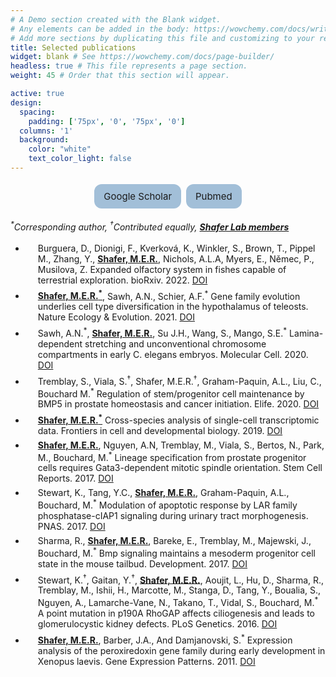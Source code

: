 ```yaml
---
# A Demo section created with the Blank widget.
# Any elements can be added in the body: https://wowchemy.com/docs/writing-markdown-latex/
# Add more sections by duplicating this file and customizing to your requirements.
title: Selected publications
widget: blank # See https://wowchemy.com/docs/page-builder/
headless: true # This file represents a page section.
weight: 45 # Order that this section will appear.

active: true
design:
  spacing:
    padding: ['75px', '0', '75px', '0']
  columns: '1'
  background:
    color: "white"
    text_color_light: false
---
```

<style>
      .button {
        background-color: #a2bfd8;
        border: none;
        padding: 10px 15px;
        text-align: center;
        text-decoration: none;
        display: inline-block;
        font-size: 15px;
        margin: 4px 2px;
        cursor: pointer;
        border-radius: 12px;
      }
      ul li  {
        padding: 3px 0px 3px 20px;
      }
    </style>
    
<p align = center>
<a color: inherit; href="https://scholar.google.com/citations?user=xX0mXFoAAAAJ&hl=en" class="button">Google Scholar</a>
<a color: inherit; href="https://pubmed.ncbi.nlm.nih.gov/?term=maxwell+shafer" class="button">Pubmed</a>
</p>

<em><sup>*</sup>Corresponding author, <sup>†</sup>Contributed equally, <u><b>Shafer Lab members</u></b></em>

<ul class="fa-ul">

  <li><i class="fa-li fa fa-file"></i>Burguera, D., Dionigi, F., Kverková, K., Winkler, S., Brown, T., Pippel M., Zhang, Y., <u><b>Shafer, M.E.R.</u></b>, Nichols, A.L.A, Myers, E., Němec, P., Musilova, Z. Expanded olfactory system in fishes capable of terrestrial exploration. bioRxiv. 2022. <a href="https://doi.org/10.1101/2022.12.05.518831" target="_blank" rel="noopener noreferrer">DOI</a></li>
  
  <li><i class="fa-li fa fa-file"></i><u><b>Shafer, M.E.R.<sup>*</sup></u></b>, Sawh, A.N., Schier, A.F.<sup>*</sup> Gene family evolution underlies cell type diversification in the hypothalamus of teleosts. Nature Ecology & Evolution. 2021. <a href="https://doi.org/10.1038/s41559-021-01580-3" target="_blank" rel="noopener noreferrer">DOI</a></li>
  
  <li><i class="fa-li fa fa-file"></i>Sawh, A.N.<sup>*</sup>, <u><b>Shafer, M.E.R.</u></b>, Su J.H., Wang, S., Mango, S.E.<sup>*</sup> Lamina-dependent stretching and unconventional chromosome compartments in early C. elegans embryos. Molecular Cell. 2020. <a href="https://doi.org/10.1016/j.molcel.2020.02.006" target="_blank" rel="noopener noreferrer">DOI</a></li>
  
  <li><i class="fa-li fa fa-file"></i>Tremblay, S., Viala, S.<sup>†</sup>, Shafer, M.E.R.<sup>†</sup>, Graham-Paquin, A.L., Liu, C., Bouchard M.<sup>*</sup> Regulation of stem/progenitor cell maintenance by BMP5 in prostate homeostasis and cancer initiation. Elife. 2020. <a href="https://doi.org/10.7554/eLife.54542" target="_blank" rel="noopener noreferrer">DOI</a></li>
  
  <li><i class="fa-li fa fa-file"></i><u><b>Shafer, M.E.R.<sup>*</sup></u></b> Cross-species analysis of single-cell transcriptomic data. Frontiers in cell and developmental biology. 2019. <a href="https://doi.org/10.3389/fcell.2019.00175" target="_blank" rel="noopener noreferrer">DOI</a></li>
  
  <li><i class="fa-li fa fa-file"></i><u><b>Shafer, M.E.R.</u></b>, Nguyen, A.N, Tremblay, M., Viala, S., Bertos, N., Park, M., Bouchard, M.<sup>*</sup> Lineage specification from prostate progenitor cells requires Gata3-dependent mitotic spindle orientation. Stem Cell Reports. 2017. <a href="https://doi.org/10.1016/j.stemcr.2017.02.004" target="_blank" rel="noopener noreferrer">DOI</a></li>
  
  <li><i class="fa-li fa fa-file"></i>Stewart, K., Tang, Y.C., <u><b>Shafer, M.E.R.</u></b>, Graham-Paquin, A.L., Bouchard, M.<sup>*</sup> Modulation of apoptotic response by LAR family phosphatase-cIAP1 signaling during urinary tract morphogenesis. PNAS. 2017. <a href="https://doi.org/10.1073/pnas.1707229114" target="_blank" rel="noopener noreferrer">DOI</a></li>
  
  <li><i class="fa-li fa fa-file"></i>Sharma, R., <u><b>Shafer, M.E.R.</u></b>, Bareke, E., Tremblay, M., Majewski, J., Bouchard, M.<sup>*</sup> Bmp signaling maintains a mesoderm progenitor cell state in the mouse tailbud. Development. 2017. <a href="https://doi.org/10.1242/dev.149955" target="_blank" rel="noopener noreferrer">DOI</a></li>
  
  <li><i class="fa-li fa fa-file"></i>Stewart, K.<sup>†</sup>, Gaitan, Y.<sup>†</sup>, <u><b>Shafer, M.E.R.</u></b>, Aoujit, L., Hu, D., Sharma, R., Tremblay, M., Ishii, H., Marcotte, M., Stanga, D., Tang, Y., Boualia, S., Nguyen, A., Lamarche-Vane, N., Takano, T., Vidal, S., Bouchard, M.<sup>*</sup> A point mutation in p190A RhoGAP affects ciliogenesis and leads to glomerulocystic kidney defects. PLoS Genetics. 2016. <a href="https://doi.org/10.1371/journal.pgen.1005785" target="_blank" rel="noopener noreferrer">DOI</a></li>
  
  <li><i class="fa-li fa fa-file"></i><u><b>Shafer, M.E.R.</u></b>, Barber, J.A., And Damjanovski, S.<sup>*</sup> Expression analysis of the peroxiredoxin gene family during early development in Xenopus laevis. Gene Expression Patterns. 2011. <a href="https://doi.org/10.1016/j.gep.2011.08.007" target="_blank" rel="noopener noreferrer">DOI</a></li>

</ul>

